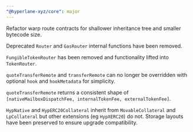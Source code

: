 ```yaml
---
"@hyperlane-xyz/core": major
---
```


Refactor warp route contracts for shallower inheritance tree and smaller bytecode size.

Deprecated `Router` and `GasRouter` internal functions have been removed.

`FungibleTokenRouter` has been removed and functionality lifted into `TokenRouter`.

`quoteTransferRemote` and `transferRemote` can no longer be overridden with optional `hook` and `hookMetadata` for simplicity.

`quoteTransferRemote` returns a consistent shape of `[nativeMailboxDispatchFee, internalTokenFee, externalTokenFee]`.

`HypNative` and `HypERC20Collateral` inherit from `MovableCollateral` and `LpCollateral` but other extensions (eg `HypXERC20`) do not. Storage layouts have been preserved to ensure upgrade compatibility.
